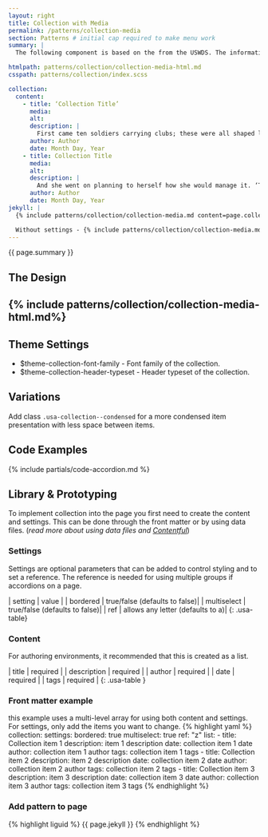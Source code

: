 ```yaml
---
layout: right
title: Collection with Media
permalink: /patterns/collection-media
section: Patterns # initial cap required to make menu work
summary: |
  The following component is based on the from the USWDS. The information below shows how the component was customized to match our site brand. Please review the <a href="https://designsystem.digital.gov/components/collection/">USWDS: Collection</a> for more information on how to use this component.

htmlpath: patterns/collection/collection-media-html.md
csspath: patterns/collection/index.scss

collection:
  content:
    - title: ‘Collection Title’
      media:
      alt:
      description: |
        First came ten soldiers carrying clubs; these were all shaped like the three gardeners, oblong and flat, with their hands and feet at the corners: next the ten courtiers; these were ornamented all over with diamonds, and walked two and two, as the soldiers did. After these came the royal children; there were ten of them, and the little dears came jumping merrily along hand in hand, in couples: they were all ornamented with hearts. Next came the guests, mostly Kings and Queens, and among them Alice recognised the White Rabbit: it was talking in a hurried nervous manner, smiling at everything that was said, and went by without noticing her. Then followed the Knave of Hearts, carrying the King’s crown on a crimson velvet cushion; and, last of all this grand procession, came THE KING AND QUEEN OF HEARTS.
      author: Author
      date: Month Day, Year
    - title: Collection Title
      media:
      alt:
      description: |
        And she went on planning to herself how she would manage it. ‘They must go by the carrier,’ she thought; ‘and how funny it’ll seem, sending presents to one’s own feet! And how odd the directions will look!
      author: Author
      date: Month Day, Year
jekyll: |
  {% include patterns/collection/collection-media.md content=page.collection.content settings=page.collection.settings %}

  Without settings - {% include patterns/collection/collection-media.md content=page.collection.content %}
---
```

{{ page.summary }}

## The Design
{% include patterns/collection/collection-media-html.md%}
---

## Theme Settings
- $theme-collection-font-family - Font family of the collection.
- $theme-collection-header-typeset - Header typeset of the collection.

## Variations
Add class `.usa-collection--condensed` for a more condensed item presentation with less space between items.

## Code Examples
{% include partials/code-accordion.md %}

## Library & Prototyping
To implement collection into the page you first need to create the content and settings. This can be done through the front matter or by using data files. (*read more about using data files and [Contentful](docs/contentful)*)

### Settings
Settings are optional parameters that can be added to control styling and to set a reference. The reference is needed for using multiple groups if accordions on a page.

| setting | value |
| bordered | true/false (defaults to false)|
| multiselect | true/false (defaults to false)|
| ref | allows any letter (defaults to a)|
{: .usa-table}

### Content
For authoring environments, it recommended that this is created as a list.

| title | <i class="fa-solid fa-check"></i> required |
| description | <i class="fa-solid fa-check"></i> required |
| author | <i class="fa-solid fa-check"></i> required |
| date | <i class="fa-solid fa-check"></i> required |
| tags | <i class="fa-solid fa-check"></i> required |
{: .usa-table }

### Front matter example
this example uses a multi-level array for using both content and settings. For settings, only add the items you want to change.
{% highlight yaml %}
collection:
  settings:
    bordered: true
    multiselect: true
    ref: "z"
  list:
    - title: Collection item 1
      description: item 1 description
      date: collection item 1 date
      author: collection item 1 author
      tags: collection item 1 tags
    - title: Collection item 2
      description: item 2 description
      date: collection item 2 date
      author: collection item 2 author
      tags: collection item 2 tags
    - title: Collection item 3
      description: item 3 description
      date: collection item 3 date
      author: collection item 3 author
      tags: collection item 3 tags
{% endhighlight %}

### Add pattern to page
{% highlight liguid %}
  {{ page.jekyll }}
{% endhighlight %}